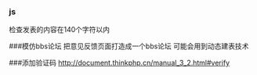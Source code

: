 ### js
检查发表的内容在140个字符以内

###模仿bbs论坛
把意见反馈页面打造成一个bbs论坛
可能会用到动态建表技术

###添加验证码
http://document.thinkphp.cn/manual_3_2.html#verify